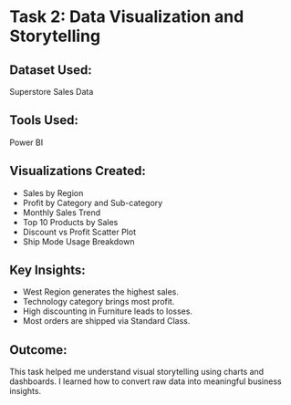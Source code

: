 # Task 2: Data Visualization and Storytelling

## Dataset Used:
Superstore Sales Data

## Tools Used:
Power BI

## Visualizations Created:
- Sales by Region
- Profit by Category and Sub-category
- Monthly Sales Trend
- Top 10 Products by Sales
- Discount vs Profit Scatter Plot
- Ship Mode Usage Breakdown

## Key Insights:
- West Region generates the highest sales.
- Technology category brings most profit.
- High discounting in Furniture leads to losses.
- Most orders are shipped via Standard Class.

## Outcome:
This task helped me understand visual storytelling using charts and dashboards. I learned how to convert raw data into meaningful business insights.

